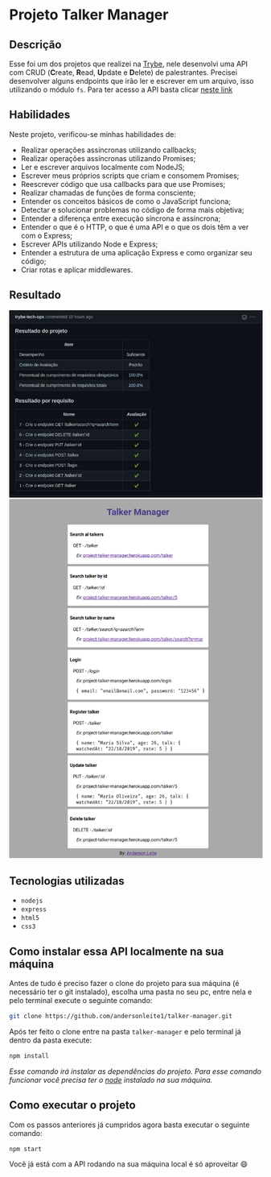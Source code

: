 # Projeto Talker Manager

## Descrição 

Esse foi um dos projetos que realizei na [Trybe](https://www.betrybe.com/), nele desenvolvi uma API com CRUD (**C**reate, **R**ead, **U**pdate e **D**elete) de palestrantes. Precisei desenvolver alguns endpoints que irão ler e escrever em um arquivo, isso utilizando o módulo `fs`.
Para ter acesso a API basta clicar [neste link](https://project-talker-manager.herokuapp.com/)

## Habilidades

Neste projeto, verificou-se minhas habilidades de:

- Realizar operações assíncronas utilizando callbacks;
- Realizar operações assíncronas utilizando Promises;
- Ler e escrever arquivos localmente com NodeJS;
- Escrever meus próprios scripts que criam e consomem Promises;
- Reescrever código que usa callbacks para que use Promises;
- Realizar chamadas de funções de forma consciente;
- Entender os conceitos básicos de como o JavaScript funciona;
- Detectar e solucionar problemas no código de forma mais objetiva;
- Entender a diferença entre execução síncrona e assíncrona;
- Entender o que é o HTTP, o que é uma API e o que os dois têm a ver com o Express;
- Escrever APIs utilizando Node e Express;
- Entender a estrutura de uma aplicação Express e como organizar seu código;
- Criar rotas e aplicar middlewares.

## Resultado
![Resultado final](https://github.com/andersonleite1/talker-manager/blob/main/img/result.png)
![Screenshot](https://github.com/andersonleite1/talker-manager/blob/main/img/screenshot.png?raw=true)

## Tecnologias utilizadas
- `nodejs`
- `express`
- `html5`
- `css3`

## Como instalar essa API localmente na sua máquina

Antes de tudo é preciso fazer o clone do projeto para sua máquina (é necessário ter o git instalado), escolha uma pasta no seu pc, entre nela e pelo terminal execute o seguinte comando:

```bash
git clone https://github.com/andersonleite1/talker-manager.git
```

Após ter feito o clone entre na pasta `talker-manager` e pelo terminal já dentro da pasta execute:

```bash
npm install
```

*Esse comando irá instalar as dependências do projeto. Para esse comando funcionar você precisa ter o [node](https://nodejs.org/) instalado na sua máquina.*

## Como executar o projeto

Com os passos anteriores já cumpridos agora basta executar o seguinte comando:

```bash
npm start
```

Você já está com a API rodando na sua máquina local é só aproveitar :smile:


